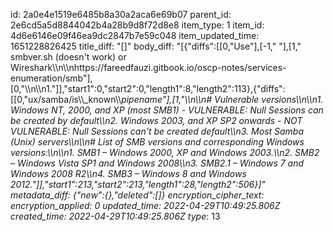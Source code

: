 id: 2a0e4e1519e6485b8a30a2aca6e69b07
parent_id: 2e6cd5a5d8844042b4a28b9d8f72d8e8
item_type: 1
item_id: 4d6e6146e09f46ea9dc2847b7e59c048
item_updated_time: 1651228826425
title_diff: "[]"
body_diff: "[{\"diffs\":[[0,\"Use\"],[-1,\" \"],[1,\" smbver.sh (doesn't work) or Wireshark\\\n\\\nhttps://fareedfauzi.gitbook.io/oscp-notes/services-enumeration/smb\"],[0,\"\\\n\\\n1.\"]],\"start1\":0,\"start2\":0,\"length1\":8,\"length2\":113},{\"diffs\":[[0,\"ux/samba/is\\\\_known\\\\_pipename\"],[1,\"\\\n\\\n# Vulnerable versions\\\n\\\n1.  Windows NT, 2000, and XP (most SMB1) - VULNERABLE: Null Sessions can be created by default\\\n2.  Windows 2003, and XP SP2 onwards - NOT VULNERABLE: Null Sessions can't be created default\\\n3.  Most Samba (Unix) servers\\\n\\\n# List of SMB versions and corresponding Windows versions:\\\n\\\n1.  SMB1 – Windows 2000, XP and Windows 2003.\\\n2.  SMB2 – Windows Vista SP1 and Windows 2008\\\n3.  SMB2.1 – Windows 7 and Windows 2008 R2\\\n4.  SMB3 – Windows 8 and Windows 2012.\"]],\"start1\":213,\"start2\":213,\"length1\":28,\"length2\":506}]"
metadata_diff: {"new":{},"deleted":[]}
encryption_cipher_text: 
encryption_applied: 0
updated_time: 2022-04-29T10:49:25.806Z
created_time: 2022-04-29T10:49:25.806Z
type_: 13